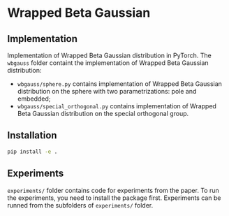 # Wrapped Beta Gaussian

## Implementation
Implementation of Wrapped Beta Gaussian distribution in PyTorch.
The `wbgauss` folder containt the implementation of Wrapped Beta Gaussian distribution:
- `wbgauss/sphere.py` contains implementation of Wrapped Beta Gaussian distribution on the sphere with two parametrizations: pole and embedded;
- `wbgauss/special_orthogonal.py` contains implementation of Wrapped Beta Gaussian distribution on the special orthogonal group.


## Installation
```bash
pip install -e .
```

## Experiments
`experiments/` folder contains code for experiments from the paper. To run the experiments, you need to install the package first. Experiments can be runned from the subfolders of `experiments/` folder.